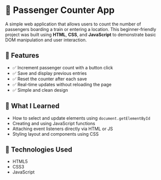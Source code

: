 # 🚉 Passenger Counter App

A simple web application that allows users to count the number of passengers boarding a train or entering a location. This beginner-friendly project was built using **HTML**, **CSS**, and **JavaScript** to demonstrate basic DOM manipulation and user interaction.

## 🔧 Features

- ✅ Increment passenger count with a button click  
- ✅ Save and display previous entries  
- ✅ Reset the counter after each save  
- ✅ Real-time updates without reloading the page  
- ✅ Simple and clean design

## 🧠 What I Learned

- How to select and update elements using `document.getElementById`  
- Creating and using JavaScript functions  
- Attaching event listeners directly via HTML or JS  
- Styling layout and components using CSS

## 📁 Technologies Used

- HTML5  
- CSS3  
- JavaScript


